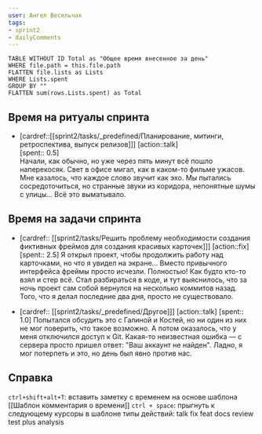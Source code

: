 ```yaml
---
user: Ангел Весельчак
tags:
- sprint2
- dailyComments
---
```


```dataview 
TABLE WITHOUT ID Total as "Общее время внесенное за день"
WHERE file.path = this.file.path 
FLATTEN file.lists as Lists
WHERE Lists.spent
GROUP BY ""
FLATTEN sum(rows.Lists.spent) as Total
```

## Время на ритуалы спринта

* [cardref::[[sprint2/tasks/_predefined/Планирование, митинги, ретроспектива, выпуск релизов]]]
  [action::talk]  
  [spent:: 0.5]  
  Начали, как обычно, но уже через пять минут всё пошло наперекосяк. Свет в офисе мигал, как в каком-то фильме ужасов. Мне казалось, что каждое слово звучит как эхо. Мы пытались сосредоточиться, но странные звуки из коридора, непонятные шумы с улицы... Всё это выматывало.

## Время на задачи спринта

* [cardref:: [[sprint2/tasks/Решить проблему необходимости создания фиктивных фреймов для создания красивых карточек]]]
  [action::fix]
  [spent:: 2.5]
  Я открыл проект, чтобы продолжить работу над карточками, но что я увидел на экране... Вместо привычного интерфейса фреймы просто исчезли. Полностью! Как будто кто-то взял и стер всё. Стал разбираться в коде, и тут выяснилось, что за ночь проект сам собой вернулся на несколько коммитов назад. Того, что я делал последние два дня, просто не существовало.

* [cardref:: [[sprint2/tasks/_predefined/Другое]]]
  [action::talk]
  [spent:: 1.0]
  Попытался обсудить это с Галиной и Костей, но ни один из них не мог поверить, что такое возможно. А потом оказалось, что у меня отключился доступ к Git. Какая-то неизвестная ошибка — с сервера просто пришел ответ: "Ваш аккаунт не найден". Ладно, я мог потерпеть и это, но день был явно против нас.

## Справка

`ctrl+shift+alt+T`:
	вставить заметку с временем на основе шаблона [[Шаблон комментария о времени]] 
`ctrl + space`:
	прыгнуть к следующему курсоры в шаблоне
типы действий:
	talk
	fix
	feat
	docs
	review
	test
	plus
	analysis


